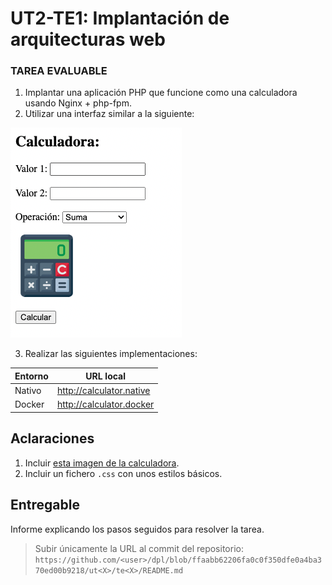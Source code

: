 # UT2-TE1: Implantación de arquitecturas web

### TAREA EVALUABLE

1. Implantar una aplicación PHP que funcione como una calculadora usando Nginx + php-fpm.
2. Utilizar una interfaz similar a la siguiente:

![Plantilla](images/template.png)

3. Realizar las siguientes implementaciones:

| Entorno | URL local                |
| ------- | ------------------------ |
| Nativo  | http://calculator.native |
| Docker  | http://calculator.docker |

## Aclaraciones

1. Incluir [esta imagen de la calculadora](./images/calculadora.png).
2. Incluir un fichero `.css` con unos estilos básicos.

## Entregable

Informe explicando los pasos seguidos para resolver la tarea.

> Subir únicamente la URL al commit del repositorio:  
> `https://github.com/<user>/dpl/blob/ffaabb62206fa0c0f350dfe0a4ba370ed00b9218/ut<X>/te<X>/README.md`
